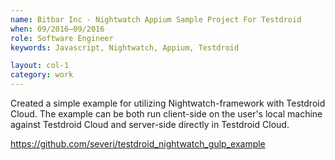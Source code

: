 ```yaml
---
name: Bitbar Inc - Nightwatch Appium Sample Project For Testdroid
when: 09/2016–09/2016
role: Software Engineer
keywords: Javascript, Nightwatch, Appium, Testdroid

layout: col-1
category: work
---
```


Created a simple example for utilizing Nightwatch-framework with Testdroid Cloud. The example can be both run client-side on the user's local machine against Testdroid Cloud and server-side directly in Testdroid Cloud.

<https://github.com/severi/testdroid_nightwatch_gulp_example>